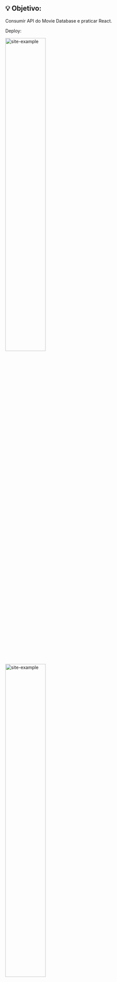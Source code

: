 ## 💡 Objetivo:
 Consumir API do Movie Database e praticar React.
 
Deploy:

<p align="left">
  <img alt="site-example" src="https://user-images.githubusercontent.com/18584285/159814346-eba0fc27-278e-451f-866a-c3354b429797.png" width="50%" ">
  <img alt="site-example" src="https://user-images.githubusercontent.com/18584285/159814419-3098cb8b-e1c8-42c2-920c-dd29d8933d94.png" width="50%" ">
</p>
<!-- ![image](https://user-images.githubusercontent.com/18584285/159814346-eba0fc27-278e-451f-866a-c3354b429797.png)
![image](https://user-images.githubusercontent.com/18584285/159814419-3098cb8b-e1c8-42c2-920c-dd29d8933d94.png) -->

##  :computer: Tecnologias utilizadas:
- ReactJS
- React Router
- Styled Components

## :arrow_forward: Como instalar:

Clone ou baixe-o como arquivo ZIP. Abra seu terminal, vá para a pasta do projeto e execute `npm install` para instalar todas as dependências.
Para executar o projeto, execute `npm start` e ele será aberto no localhost.

---

<p align="center">Desenvolvido por: Jean Carlos Izepon 🙋🏻‍♂️</p>
